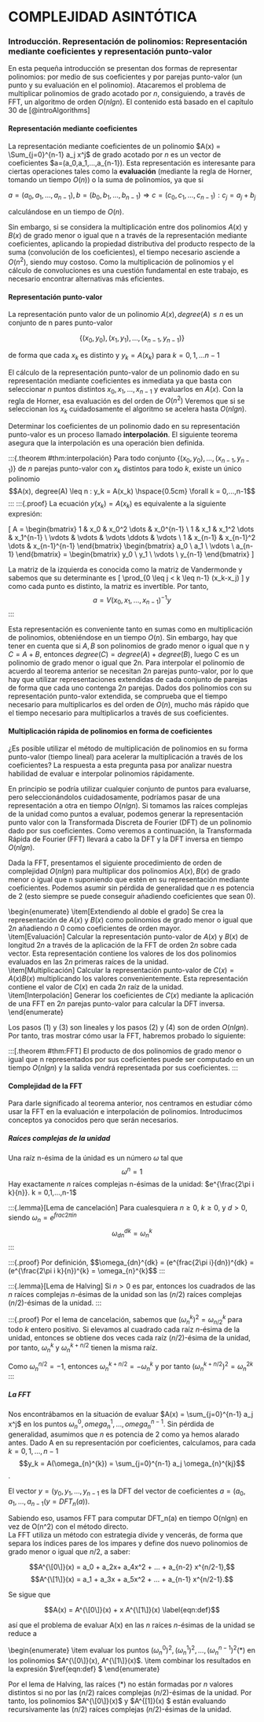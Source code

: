 # COMPLEJIDAD ASINTÓTICA

### Introducción. Representación de polinomios: Representación mediante coeficientes y representación punto-valor

En esta pequeña introducción se presentan dos formas de representar polinomios: por medio de sus coeficientes y por parejas punto-valor (un punto y su evaluación en el polinomio). Atacaremos el problema de multiplicar polinomios de grado acotado por $n$, consiguiendo, a través de FFT, un algoritmo de orden $O(nlgn)$. El contenido está basado en el capítulo 30 de [@introAlgorithms]   

#### Representación mediante coeficientes

La representación mediante coeficientes de un polinomio $A(x) = \Sum_{j=0}^{n-1} a_j x^j$ de grado acotado por $n$ es un vector de coeficientes $a=(a_0,a_1,...,a_{n-1}). Esta representación es interesante para ciertas operaciones tales como la **evaluación** (mediante la regla de Horner, tomando un tiempo $O(n)$) o la suma de polinomios, ya que si

$$a=(a_0,a_1,...,a_{n-1}),b=(b_0,b_1,...,b_{n-1}) \Rightarrow c = (c_0,c_1,...,c_{n-1}): c_j = a_j+b_j$$

calculándose en un tiempo de $O(n)$.  

Sin embargo, si se considera la multiplicación entre dos polinomios $A(x)$ y $B(x)$ de grado menor o igual que n a través de la representación mediante coeficientes, aplicando la propiedad distributiva del producto respecto de la suma (convolución de los coeficientes), el tiempo necesario asciende a $O(n^2)$, siendo muy costoso. Como la multiplicación de polinomios y el cálculo de convoluciones es una cuestión fundamental en este trabajo, es necesario encontrar alternativas más eficientes.

#### Representación punto-valor

La representación punto valor de un polinomio $A(x), degree(A) \leq n$ es un conjunto de n pares punto-valor

$$\{(x_0,y_0),(x_1,y_1),...,(x_{n-1},y_{n-1})\}$$

de forma que cada $x_k$ es distinto y $y_k = A(x_k)$ para $k=0,1,...n-1$  

El cálculo de la representación punto-valor de un polinomio dado en su representación mediante coeficientes es inmediata ya que basta con seleccionar $n$ puntos distintos $x_0,x_1,...,x_{n-1}$ y evaluarlos en $A(x)$. Con la regla de Horner, esa evaluación es del orden de $O(n^2)$ Veremos que si se seleccionan los $x_k$ cuidadosamente el algoritmo se acelera hasta $O(nlgn)$.  

Determinar los coeficientes de un polinomio dado en su representación punto-valor es un proceso llamado **interpolación**. El siguiente teorema asegura que la interpolación es una operación bien definida.  

:::{.theorem #thm:interpolación}
Para todo conjunto $\{(x_0,y_0),...,(x_{n-1},y_{n-1})\}$ de $n$ parejas punto-valor con $x_k$ distintos para todo $k$, existe un único polinomio $$A(x), degree(A) \leq n  : y_k = A(x_k) \hspace{0.5cm} \forall k = 0,...,n-1$$
:::
:::{.proof}
La ecuación $y(x_k) = A(x_k)$ es equivalente a la siguiente expresión:

\[
A = \begin{bmatrix} 
    1 & x_0 & x_0^2 \dots & x_0^{n-1} \\
    1 & x_1 & x_1^2 \dots & x_1^{n-1} \\
    \vdots & \vdots & \vdots \ddots &  \vdots \\
    1 & x_{n-1} & x_{n-1}^2 \dots & x_{n-1}^{n-1} 
    \end{bmatrix} 
    \begin{bmatrix}
    	a_0 \\
    	a_1 \\
    	\vdots \\
    	a_{n-1}
    \end{bmatrix} = 
    \begin{bmatrix}
    	y_0 \\
    	y_1 \\
    	\vdots \\
    	y_{n-1}
    \end{bmatrix}
\]

La matriz de la izquierda es conocida como la matriz de Vandermonde y sabemos que su determinante es
\[
	\prod_{0 \leq j < k \leq n-1} (x_k-x_j)
\]
y como cada punto es distinto, la matriz es invertible. Por tanto,
$$a = V(x_0,x_1,...,x_{n-1})^{-1}y$$
:::

Esta representación es conveniente tanto en sumas como en multiplicación de polinomios, obteniéndose en un tiempo $O(n)$. Sin embargo, hay que tener en cuenta que si $A,B$ son polinomios de grado menor o igual que n y $C=A+B$, entonces $degree(C)= degree(A) + degree(B)$, luego C es un polinomio de grado menor o igual que 2n. Para interpolar el polinomio de acuerdo al teorema anterior se necesitan $2n$ parejas punto-valor, por lo que hay que utilizar representaciones extendidas de cada conjunto de parejas de forma que cada uno contenga $2n$ parejas. Dados dos polinomios con su representación punto-valor extendida, se comprueba que el tiempo necesario para multiplicarlos es del orden de $O(n)$, mucho más rápido que el tiempo necesario para multiplicarlos a través de sus coeficientes.

#### Multiplicación rápida de polinomios en forma de coeficientes

¿Es posible utilizar el método de multiplicación de polinomios en su forma punto-valor (tiempo lineal) para acelerar la multiplicación a través de los coeficientes? La respuesta a esta pregunta pasa por analizar nuestra habilidad de evaluar e interpolar polinomios rápidamente.  

En principio se podría utilizar cualquier conjunto de puntos para evaluarse, pero seleccionándolos cuidadosamente, podríamos pasar de una representación a otra en tiempo $O(nlgn)$. Si tomamos las raíces complejas de la unidad como puntos a evaluar, podemos generar la representación punto valor con la Transformada Discreta de Fourier (DFT)  de un polinomio dado por sus coeficientes. Como veremos a continuación, la Transformada Rápida de Fourier (FFT) llevará a cabo la DFT y la DFT inversa en tiempo $O(nlgn)$.  

Dada la FFT, presentamos el siguiente procedimiento de orden de complejidad $O(nlgn)$ para multiplicar dos polinomios $A(x), B(x)$ de grado menor o igual que n suponiendo que estén en su representación mediante coeficientes. Podemos asumir sin pérdida de generalidad que $n$ es potencia de 2 (esto siempre se puede conseguir añadiendo coeficientes que sean 0).

\begin{enumerate}
	\item[Extendiendo al doble el grado] Se crea la representación de $A(x)$ y $B(x)$ como polinomios de grado menor o igual que $2n$ añadiendo $n$ 0 como coeficientes de orden mayor.  
	\item[Evaluación] Calcular la representación punto-valor de $A(x)$ y $B(x)$ de longitud $2n$ a través de la aplicación de la FFT de orden $2n$ sobre cada vector.  Esta representación contiene los valores de los dos polinomios evaluados en las $2n$ primeras raíces de la unidad.  
	\item[Multiplicación] Calcular la representación punto-valor de $C(x)=A(x)B(x)$ multiplicando los valores convenientemente. Esta representación contiene el valor de $C(x)$ en cada $2n$ raíz de la unidad.  
	\item[Interpolación] Generar los coeficientes de $C(x)$ mediante la aplicación de una FFT en $2n$ parejas punto-valor para calcular la DFT inversa.  
\end{enumerate}

Los pasos (1) y (3) son lineales y los pasos (2) y (4) son de orden $O(nlgn)$. Por tanto, tras mostrar cómo usar la FFT, habremos probado lo siguiente:

:::[.theorem #thm:FFT]
El producto de dos polinomios de grado menor o igual que n representados por sus coeficientes puede ser computado en un tiempo $O(nlgn)$ y la salida vendrá representada por sus coeficientes.
:::

#### Complejidad de la FFT

Para darle significado al teorema anterior, nos centramos en estudiar cómo usar la FFT en la evaluación e interpolación de polinomios. Introducimos conceptos ya conocidos pero que serán necesarios.

##### Raíces complejas de la unidad

Una raíz n-ésima de la únidad es un número $\omega$ tal que 
$$\omega^n = 1$$
Hay exactamente $n$ raíces complejas n-ésimas de la unidad: $e^{\frac{2\pi i k}{n}}. k = 0,1,...,n-1$

:::{.lemma}[Lema de cancelación]
Para cualesquiera $n \geq 0$, $k \geq 0$, y $d >0$, siendo $\omega_{n} = e^{frac{2\pi i}{n}}$
$$\omega_{dn}^{dk} = \omega_{n}^{k}$$
:::

:::{.proof}
Por definición, 
$$\omega_{dn}^{dk} = (e^{frac{2\pi i}{dn})^{dk} = (e^{\frac{2\pi i k}{n})^{k} = \omega_{n}^{k}$$
:::

:::{.lemma}[Lema de Halving]
Si $n>0$ es par, entonces los cuadrados de las $n$ raíces complejas $n$-ésimas de la unidad son las $(n/2)$ raíces complejas $(n/2)$-ésimas de la unidad.
:::

:::{.proof}
Por el lema de cancelación, sabemos que $(\omega_{n}^{k})^2 = \omega_{n/2}^{k}$ para todo $k$ entero positivo.  Si elevamos al cuadrado cada raíz $n$-ésima de la unidad, entonces se obtiene dos veces cada raíz $(n/2)$-ésima de la unidad, por tanto, $\omega_{n}^{k}$ y $\omega_{n}^{k+n/2}$ tienen la misma raíz.  

Como $\omega_{n}^{n/2} = -1$, entonces $\omega_{n}^{k+n/2} = - \omega_{n}^{k}$ y por tanto 
$(\omega_{n}^{k+n/2})^{2} = \omega_{n}^{2k}$
:::

##### La FFT

Nos encontrábamos en la situación de evaluar $A(x) = \sum_{j=0}^{n-1} a_j x^j$ en los puntos $\omega_{n}^{0}, omega_{n}^{1},...,omega_{n}^{n-1}$. Sin pérdida de generalidad, asumimos que $n$ es potencia de 2 como ya hemos alarado antes. Dado A en su representación por coeficientes, calculamos, para cada $k=0,1,...,n-1$
$$y_k = A(\omega_{n}^{k}) = \sum_{j=0}^{n-1} a_j \omega_{n}^{kj}$$.  

El vector $y=(y_0,y_1,...,y_{n-1}$ es la DFT del vector de coeficientes $a = (a_0,a_1,...,a_{n-1} (y=DFT_n(a))$.  

Sabiendo eso, usamos FFT para computar DFT_n(a) en tiempo O(nlgn) en vez de O(n^2) con el método directo.  
La FFT utiliza un método con estrategia dívide y vencerás, de forma que separa los índices pares de los impares y define dos nuevo polinomios de grado menor o igual que $n/2$, a saber:

$$A^{\[0\]}(x) = a_0 + a_2x+ a_4x^2 + ... + a_{n-2} x^{n/2-1},$$
$$A^{\[1\]}(x) = a_1 + a_3x + a_5x^2 + ... + a_{n-1} x^{n/2-1}.$$

Se sigue que

$$A(x) = A^{\[0\]}(x) + x A^{\[1\]}(x) \label{eqn:def}$$

así que el problema de evaluar A(x) en las $n$ raíces $n$-ésimas de la unidad se reduce a

\begin{enumerate}
	\item evaluar los puntos $(\omega_{n}^0)^2,(\omega_{n}^1)^2,...,(\omega_{n}^{n-1})^2 (*)$ en los polinomios $A^{\[0\]}(x),  A^{\[1\]}(x)$.
	\item combinar los resultados en la expresión $\ref{eqn:def} $
\end{enumerate}

Por el lema de Halving, las raíces (*) no están formadas por $n$ valores distintos si no por las $(n/2)$ raíces complejas $(n/2)$-ésimas de la unidad. Por tanto, los polinomios $A^{\[0\]}(x)$ y $A^{\[1\]}(x) $ están evaluando recursivamente las  $(n/2)$ raíces complejas $(n/2)$-ésimas de la unidad.